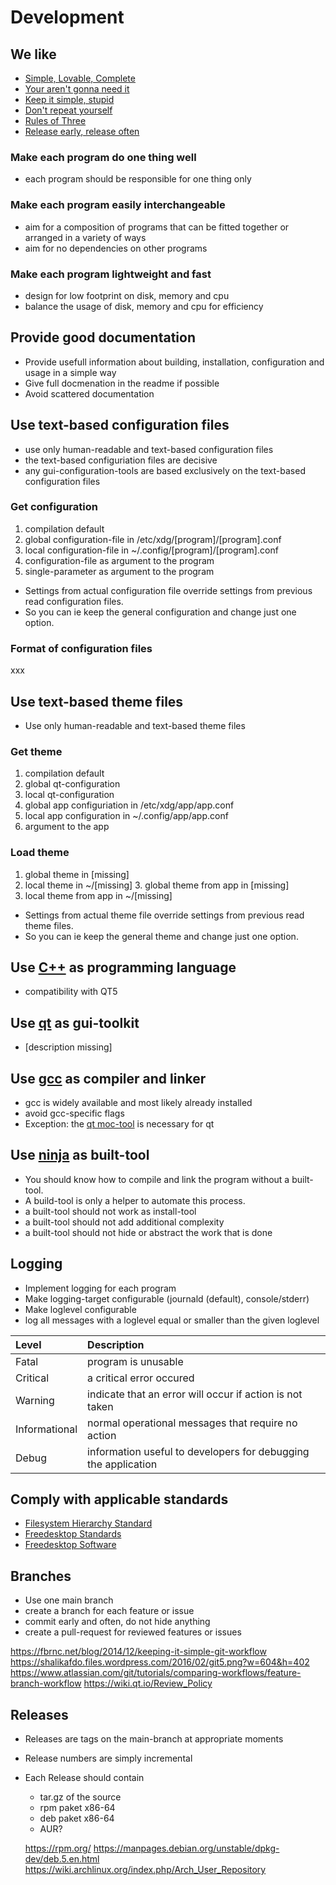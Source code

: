 # Development


## We like

- [Simple, Lovable, Complete](https://blog.asmartbear.com/slc.html)
- [Your aren't gonna need it](https://en.wikipedia.org/wiki/You_aren%27t_gonna_need_it)
- [Keep it simple, stupid](https://en.wikipedia.org/wiki/KISS_principle)
- [Don't repeat yourself](https://en.wikipedia.org/wiki/Don%27t_repeat_yourself)
- [Rules of Three](https://en.wikipedia.org/wiki/Rule_of_three_(computer_programming))
- [Release early, release often](https://en.wikipedia.org/wiki/Release_early,_release_often)


### Make each program do one thing well

- each program should be responsible for one thing only


### Make each program easily interchangeable

- aim for a composition of programs that can be fitted together or arranged in a variety of ways
- aim for no dependencies on other programs


### Make each program lightweight and fast

- design for low footprint on disk, memory and cpu
- balance the usage of disk, memory and cpu for efficiency


## Provide good documentation

- Provide usefull information about building, installation, configuration and usage in a
simple way
- Give full docmenation in the readme if possible
- Avoid scattered documentation


## Use text-based configuration files

- use only human-readable and text-based configuration files
- the text-based configuriation files are decisive
- any gui-configuration-tools are based exclusively on the text-based configuration files


### Get configuration

1. compilation default
2. global configuration-file in /etc/xdg/[program]/[program].conf
3. local configuration-file in ~/.config/[program]/[program].conf
4. configuration-file as argument to the program
5. single-parameter as argument to the program

- Settings from actual configuration file override settings from previous read configuration files.
- So you can ie keep the general configuration and change just one option.


### Format of configuration files

xxx


## Use text-based theme files

- Use only human-readable and text-based theme files

### Get theme
1. compilation default
2. global qt-configuration
3. local qt-configuration
4. global app configuriation in /etc/xdg/app/app.conf
5. local app configuration in ~/.config/app/app.conf
6. argument to the app

### Load theme
1. global theme in [missing]
2. local theme in ~/[missing]
3. global theme from app in [missing]
4. local theme from app in ~/[missing]

- Settings from actual theme file override settings from previous read theme files.
- So you can ie keep the general theme and change just one option.


## Use [C++](https://isocpp.org/) as programming language

- compatibility with QT5


## Use [qt](https://www.qt.io/) as gui-toolkit

- [description missing]


## Use [gcc](https://gcc.gnu.org/) as compiler and linker

- gcc is widely available and most likely already installed
- avoid gcc-specific flags
- Exception: the [qt moc-tool](https://doc.qt.io/qt-5/moc.html) is necessary for qt


## Use [ninja](https://ninja-build.org/) as built-tool

- You should know how to compile and link the program without a built-tool.
- A build-tool is only a helper to automate this process.
- a built-tool should not work as install-tool
- a built-tool should not add additional complexity
- a built-tool should not hide or abstract the work that is done


## Logging

- Implement logging for each program
- Make logging-target configurable (journald (default), console/stderr)
- Make loglevel configurable
- log all messages with a loglevel equal or smaller than the given loglevel  

| Level         | Description |
|:--------------|:------------|
| Fatal         | program is unusable |
| Critical      | a critical error occured |
| Warning       | indicate that an error will occur if action is not taken |
| Informational | normal operational messages that require no action |
| Debug         | information useful to developers for debugging the application |


## Comply with applicable standards

- [Filesystem Hierarchy Standard](https://en.m.wikipedia.org/wiki/Filesystem_Hierarchy_Standard)
- [Freedesktop Standards](https://www.freedesktop.org/wiki/Specifications/)
- [Freedesktop Software](https://www.freedesktop.org/wiki/Software/)


## Branches 

- Use one main branch
- create a branch for each feature or issue
- commit early and often, do not hide anything
- create a pull-request for reviewed features or issues

https://fbrnc.net/blog/2014/12/keeping-it-simple-git-workflow
https://shalikafdo.files.wordpress.com/2016/02/git5.png?w=604&h=402
https://www.atlassian.com/git/tutorials/comparing-workflows/feature-branch-workflow
https://wiki.qt.io/Review_Policy


## Releases

- Releases are tags on the main-branch at appropriate moments
- Release numbers are simply incremental
- Each Release should contain
  - tar.gz of the source
  - rpm paket x86-64
  - deb paket x86-64
  - AUR?
  
  https://rpm.org/
  https://manpages.debian.org/unstable/dpkg-dev/deb.5.en.html
  https://wiki.archlinux.org/index.php/Arch_User_Repository
  
